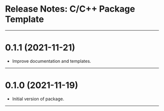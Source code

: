 Release Notes: C/C++ Package Template
=====================================

-------------------------------------------------------------------------------
0.1.1 (2021-11-21)
==================
* Improve documentation and templates.

-------------------------------------------------------------------------------
0.1.0 (2021-11-19)
==================
* Initial version of package.

-------------------------------------------------------------------------------
